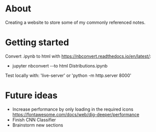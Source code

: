 # About
Creating a website to store some of my commonly referenced notes.

# Getting started
Convert .ipynb to html with https://nbconvert.readthedocs.io/en/latest/: 
* jupyter nbconvert --to html Distributions.ipynb

Test locally with: 'live-server' or 'python -m http.server 8000'

# Future ideas
* Increase performance by only loading in the required icons https://fontawesome.com/docs/web/dig-deeper/performance
* Finish CNN Classifier
* Brainstorm new sections

